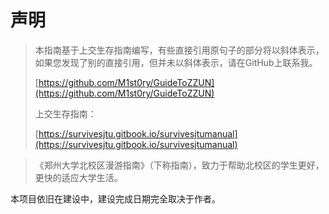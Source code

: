 # 声明

> 本指南基于上交生存指南编写，有些直接引用原句子的部分将以斜体表示，如果您发现了别的直接引用，但并未以斜体表示，请在GitHub上联系我。
>
> [https://github.com/M1st0ry/GuideToZZUN](https://github.com/M1st0ry/GuideToZZUN)
>
> 上交生存指南：
>
> [https://survivesjtu.gitbook.io/survivesjtumanual](https://survivesjtu.gitbook.io/survivesjtumanual)

> 《郑州大学北校区漫游指南》（下称指南），致力于帮助北校区的学生更好，更快的适应大学生活。

本项目依旧在建设中，建设完成日期完全取决于作者。
